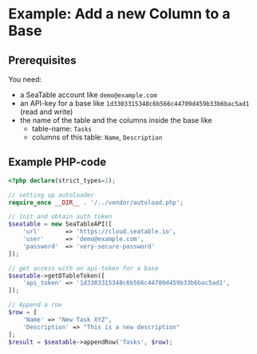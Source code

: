 # Example: Add a new Column to a Base

## Prerequisites

You need:

* a SeaTable account like `demo@example.com`
* an API-key for a base like `1d3303315348c6b566c44709d459b33b6bac5ad1` (read and write)
* the name of the table and the columns inside the base like
  * table-name: `Tasks`
  * columns of this table: `Name`, `Description`

## Example PHP-code

```php
<?php declare(strict_types=1);

// setting up autoloader
require_once __DIR__ . '/../vendor/autoload.php';

// init and obtain auth token
$seatable = new SeaTableAPI([
    'url'       => 'https://cloud.seatable.io',
    'user'      => 'demo@example.com',
    'password'  => 'very-secure-password'
]);

// get access with an api-token for a base
$seatable->getDTableToken([
	'api_token' => '1d3303315348c6b566c44709d459b33b6bac5ad1',
]);

// Append a row
$row = [
	'Name' => "New Task XYZ",
	'Description' => "This is a new description"
];
$result = $seatable->appendRow('Tasks', $row);
```
